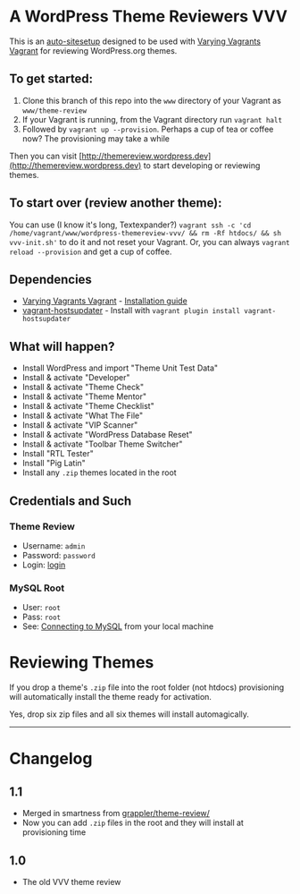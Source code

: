 # A WordPress Theme Reviewers VVV

This is an [auto-sitesetup](https://github.com/Varying-Vagrant-Vagrants/VVV/wiki/Auto-site-Setup) designed to be used with [Varying Vagrants Vagrant](https://github.com/Varying-Vagrant-Vagrants/VVV) for reviewing WordPress.org themes.

## To get started:

1. Clone this branch of this repo into the `www` directory of your Vagrant as `www/theme-review`
2. If your Vagrant is running, from the Vagrant directory run `vagrant halt`
3. Followed by `vagrant up --provision`.  Perhaps a cup of tea or coffee now? The provisioning may take a while

Then you can visit [http://themereview.wordpress.dev](http://themereview.wordpress.dev) to start developing or reviewing themes.

## To start over (review another theme):

You can use (I know it's long, Textexpander?) `vagrant ssh -c 'cd /home/vagrant/www/wordpress-themereview-vvv/ && rm -Rf htdocs/ && sh vvv-init.sh'` to do it and not reset your Vagrant. Or, you can always `vagrant reload --provision` and get a cup of coffee.

## Dependencies

- [Varying Vagrants Vagrant](https://github.com/Varying-Vagrant-Vagrants/VVV) - [Installation guide](https://github.com/Varying-Vagrant-Vagrants/VVV#the-first-vagrant-up)
- [vagrant-hostsupdater](https://github.com/cogitatio/vagrant-hostsupdater) - Install with `vagrant plugin install vagrant-hostsupdater`

## What will happen?

- Install WordPress and import "Theme Unit Test Data"
- Install & activate "Developer"
- Install & activate "Theme Check"
- Install & activate "Theme Mentor"
- Install & activate "Theme Checklist"
- Install & activate "What The File"
- Install & activate "VIP Scanner"
- Install & activate "WordPress Database Reset"
- Install & activate "Toolbar Theme Switcher"
- Install "RTL Tester"
- Install "Pig Latin"
- Install any `.zip` themes located in the root

## Credentials and Such

### Theme Review

* Username: `admin`
* Password: `password`
* Login: [login](http://themereview.wordpress.dev/wp-admin)

### MySQL Root

* User: `root`
* Pass: `root`
* See: [Connecting to MySQL](https://github.com/varying-vagrant-vagrants/vvv/wiki/Connecting-to-MySQL) from your local machine

# Reviewing Themes

If you drop a theme's `.zip` file into the root folder (not htdocs) provisioning will automatically install the theme ready for activation.

Yes, drop six zip files and all six themes will install automagically.

_________________________

# Changelog

## 1.1

- Merged in smartness from [grappler/theme-review/](https://github.com/grappler/theme-review/)
- Now you can add `.zip` files in the root and they will install at provisioning time

## 1.0

- The old VVV theme review